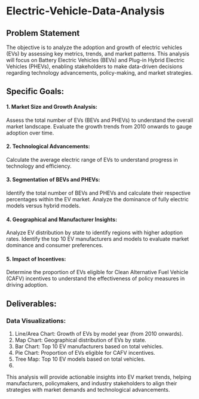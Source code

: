 # Electric-Vehicle-Data-Analysis

## Problem Statement
The objective is to analyze the adoption and growth of electric vehicles (EVs) by assessing key metrics, trends, and market patterns. This analysis will focus on Battery Electric Vehicles (BEVs) and Plug-in Hybrid Electric Vehicles (PHEVs), enabling stakeholders to make data-driven decisions regarding technology advancements, policy-making, and market strategies.

## Specific Goals:
#### 1. Market Size and Growth Analysis:

Assess the total number of EVs (BEVs and PHEVs) to understand the overall market landscape.
Evaluate the growth trends from 2010 onwards to gauge adoption over time.

#### 2. Technological Advancements:

Calculate the average electric range of EVs to understand progress in technology and efficiency.
#### 3. Segmentation of BEVs and PHEVs:

Identify the total number of BEVs and PHEVs and calculate their respective percentages within the EV market.
Analyze the dominance of fully electric models versus hybrid models.

#### 4. Geographical and Manufacturer Insights:

Analyze EV distribution by state to identify regions with higher adoption rates.
Identify the top 10 EV manufacturers and models to evaluate market dominance and consumer preferences.

#### 5. Impact of Incentives:

Determine the proportion of EVs eligible for Clean Alternative Fuel Vehicle (CAFV) incentives to understand the effectiveness of policy measures in driving adoption.

## Deliverables:
### Data Visualizations:

1. Line/Area Chart: Growth of EVs by model year (from 2010 onwards).
2. Map Chart: Geographical distribution of EVs by state.
3. Bar Chart: Top 10 EV manufacturers based on total vehicles.
4. Pie Chart: Proportion of EVs eligible for CAFV incentives.
5. Tree Map: Top 10 EV models based on total vehicles.
6. 
This analysis will provide actionable insights into EV market trends, helping manufacturers, policymakers, and industry stakeholders to align their strategies with market demands and technological advancements.
